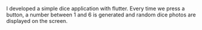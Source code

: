I developed a simple dice application with flutter. Every time we press a button, a number between 1 and 6 is generated and random dice photos are displayed on the screen.
